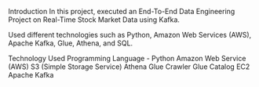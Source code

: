 Introduction
In this project, executed an End-To-End Data Engineering Project on Real-Time Stock Market Data using Kafka.

Used different technologies such as Python, Amazon Web Services (AWS), Apache Kafka, Glue, Athena, and SQL.


Technology Used
Programming Language - Python
Amazon Web Service (AWS)
S3 (Simple Storage Service)
Athena
Glue Crawler
Glue Catalog
EC2
Apache Kafka
